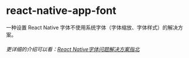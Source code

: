 # react-native-app-font
一种设置 React Native 字体不使用系统字体（字体缩放、字体样式）的解决方案。
###### 更详细的介绍可以看：<a href="https://songlcy.blog.csdn.net/article/details/90112623">React Native字体问题解决方案指北</a>
